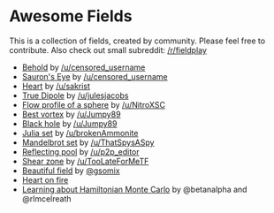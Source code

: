 # Awesome Fields

This is a collection of fields, created by community. Please feel free to contribute.
Also check out small subreddit: [/r/fieldplay](https://www.reddit.com/r/fieldplay/)

* [Behold](https://anvaka.github.io/fieldplay/?dt=0.01&fo=0.988&dp=0.008&cm=2&cx=0.12704999999999966&cy=0.1923499999999998&w=22.5709&h=22.5709&code=float%20x%20%3D%20abs%28p.x%29%20-%205.%3B%0Afloat%20side%20%3D%20sign%28p.x%29%3B%0Afloat%20range%20%3D%20length%28vec2%28x%2C%20p.y%29%29%3B%0Afloat%20irisrange%20%3D%20length%28vec2%28x%2C%20p.y%20%2B%202.*sign%28p.y%29%29%29%3B%0A%0Avec2%20border%20%3D%201.*vec2%28p.y%20%2B%202.2*sign%28p.y%29%20*%20%28p.y*p.y%20%2F%20%28p.y*p.y%20%2B%200.01%29%29%2C%20-x%29%3B%0A%0Avec2%20outside%20%3D%20vec2%28x%20%2F%20%281.%2B10.%2Fabs%28p.x*p.x%29%29%2C%20p.y%29%3B%0A%0Avec2%20spiral%20%3D%20vec2%28p.y%2C%20-x%29%3B%0A%0Avec2%20iris%20%3D%20sin%28-range%20*%2010.%29%20*%20spiral%20%2B%200.05*vec2%28x%2C%20p.y%29%3B%0A%0Av%20%20%2B%3D%20outside%20*%20%28smoothstep%284.0%2C%204.5%2C%20irisrange%29%2Frange*5.%20-%205.*smoothstep%280.9%2C%200.7%2C%20range%29%2Frange%29%3B%0Av%20%2B%3D%20border%20*%20smoothstep%283.5%2C%204.%2C%20irisrange%29%20*%20smoothstep%284.5%2C%204.%2C%20irisrange%29%3B%0Av%20%2B%3D%20iris%20*%20smoothstep%282.0%2C%201.5%2C%20range%29%20*%20smoothstep%280.8%2C%201.%2C%20range%29%3B%0Av%20-%3D%2010.0*spiral%20*%20smoothstep%281.0%2C%200.8%2C%20range%29%20*%20smoothstep%280.7%2C%200.9%2C%20range%29%3B%0A%0Av.x%20*%3D%20side%3B%0Av%20*%3D%20-1.%3B&pc=30000) by [/u/censored_username](https://www.reddit.com/r/math/comments/7a4z4u/beautiful_world_of_vector_fields_this_is_the_tool/dpbdtvp/)
* [Sauron's Eye](https://anvaka.github.io/fieldplay/?dt=0.01&fo=0.988&dp=0.008&cm=1&cx=-2.905099999999999&cy=-2.3917999999999995&w=30.6514&h=30.6514&code=%0A%2F%2F%20center%20parts%0Afloat%20pupilrange%20%3D%20length%28vec2%28p.y%2C%20p.x%20%2B%206.*sign%28p.x%29%29%29%3B%0Avec2%20pupilborder%20%3D%202.6*vec2%28-p.y%2C%20%28p.x%20%2B%206.*sign%28p.x%29%29%20%29%3B%0Av%20%2B%3D%20pupilborder%20*%20smoothstep%286.6%2C%206.8%2C%20pupilrange%29%20*%20smoothstep%287.1%2C%206.9%2C%20pupilrange%29%3B%0A%0Afloat%20range%20%3D%20length%28p%29%3B%0Avec2%20iris%20%3D%207.*p%2Fsqrt%28range%29%3B%0Av%20%2B%3D%20iris%20*%20smoothstep%287.0%2C%207.5%2C%20pupilrange%29%20*%20smoothstep%284.0%2C%203.8%2C%20range%29%3B%0A%0Avec2%20pupil%20%3D%201.*vec2%28p.x%2B1.*sign%28p.x%29%2C%20p.y%29%3B%0Av%20%2B%3D%20pupil%20*%20smoothstep%286.8%2C%206.6%2C%20pupilrange%29%3B%0A%0A%0A%2F%2F%20absolute%20parts%0Avec2%20psign%20%3D%20sign%28p%29%3B%0Avec2%20a%20%3D%20abs%28p%29%3B%0Avec2%20vabs%20%3D%20vec2%280.0%2C%200.0%29%3B%0A%0Afloat%20borderrange%20%3D%20length%28vec2%28p.x%2C%20p.y%20%2B%207.*sign%28p.y%29%29%29%3B%0Avec2%20border%20%3D%20-1.5*vec2%28a.y%20%2B%207.*sign%28a.y%29%20*%20%28a.y*a.y%20%2F%20%28a.y*a.y%20%2B%200.01%29%29%20%2F%20sqrt%283.%2F%28a.x%20%2B%201.%29%29%2C%20-a.x%20%2B%203.%2Fsqrt%28a.x%20%2B%201.%29%29%3B%0Avabs%20%2B%3D%20border%20*%20smoothstep%2810.8%2C%2011.25%2C%20borderrange%29%20*%20smoothstep%2811.7%2C%2011.25%2C%20borderrange%29%20*%20smoothstep%283.8%2C%204.1%2C%20range%29%3B%0A%0Avec2%20irisborder%20%3D%205.*vec2%28a.y%2C%20-a.x%29%20*%20%28a.y%20%2F%20%28a.y%20%2B%203.%29%29%2B%20.2%20*%20a%3B%0Avabs%20%2B%3D%20irisborder%20*%20smoothstep%283.8%2C%204.25%2C%20range%29%20*%20smoothstep%284.7%2C%204.25%2C%20range%29%3B%0A%0Avec2%20white%20%3D%2012.*vec2%281.0%2C%20-0.2%20*%20%28a.y%29%29%3B%0Avabs%20%2B%3D%20white%20*%20smoothstep%284.3%2C%204.5%2C%20range%29%20*%20smoothstep%2811.2%2C%2011.%2C%20borderrange%29%3B%0A%0Av%20%2B%3D%20vabs%20*%20psign%3B%0A%0A%2F%2F%20outside%20part%0Avec2%20outside%20%3D%20p%20%2F%20pow%28borderrange%20-%2010.%2C%202.%29%3B%0Av%20-%3D%20outside%20*%20smoothstep%2811.3%2C%2011.5%2C%20borderrange%29%3B%0A&pc=20000) by [/u/censored_username](https://www.reddit.com/r/math/comments/7a4z4u/beautiful_world_of_vector_fields_this_is_the_tool/dpbdtvp/)
* [Heart](https://anvaka.github.io/fieldplay/?dt=0.01&fo=0.998&dp=0.009&cm=2&cx=-0.6516500000000001&cy=0.5642000000000001&w=8.5397&h=8.5397&code=float%20size%20%3D%202.0%3B%0Avec2%20o%20%3D%20%28p%29%2F%281.6*%20size%29%3B%0A%20%20float%20a%20%3D%20o.x*o.x%2Bo.y*o.y-0.3%3B%0A%20v%20%3D%20vec2%28step%28a*a*a%2C%20o.x*o.x*o.y*o.y*o.y%29%29%3B%0A%20%20) by [/u/sakrist](https://www.reddit.com/r/math/comments/7a4z4u/beautiful_world_of_vector_fields_this_is_the_tool/dpaewq0/)
* [True Dipole](https://anvaka.github.io/fieldplay/?dt=0.01&fo=0.998&dp=0.009&cm=1&cx=0&cy=0&w=8.5398&h=8.5398&code=float%20x%20%3D%20p.x%3B%0Afloat%20y%20%3D%20p.y%3B%0A%0A%2F%2F%20true%20dipole%0Av.x%20%3D%202.0*x*y%3B%0Av.y%20%3D%20y*y%20-%20x*x%3B) by [/u/julesjacobs](https://www.reddit.com/r/math/comments/7a4z4u/beautiful_world_of_vector_fields_this_is_the_tool/dp82qyg/)
* [Flow profile of a sphere](https://anvaka.github.io/fieldplay/?dt=0.011&fo=0.99999&dp=0.009&cm=1&cx=-0.7177000000000002&cy=-0.11769999999999992&w=11.434999999999999&h=11.434999999999999&code=float%20x%20%3D%20p.x%3B%0Afloat%20y%20%3D%20p.y%3B%0Afloat%20r%20%3D%20sqrt%28x*x%2By*y%29%3B%0Afloat%20sinth%20%3D%20y%2Fr%3B%0Afloat%20costh%20%3D%20x%2Fr%3B%0Afloat%20R%20%3D%201.%3B%0Afloat%20Uinf%20%3D%201.%3B%0A%2F%2F%20radial%20flow%0Afloat%20ur%20%3D%20Uinf*%281.-1.5*R%2Fr%2B0.5*R*R*R%2F%28r*r*r%29%29*costh%3B%0A%2F%2F%20theta%20flow%0Afloat%20uth%20%3D%20Uinf*%28-1.%2B0.75*R%2Fr%2B0.25*R*R*R%2F%28r*r*r%29%29*sinth%3B%0A%2F%2F%20to%20ux%20uy%0Av.x%20%3D%20costh*ur-sinth*uth%3B%0Av.y%20%3D%20sinth*ur%2Bcosth*uth%3B&pc=7000) by [/u/NitroXSC](https://www.reddit.com/r/math/comments/7a4z4u/beautiful_world_of_vector_fields_this_is_the_tool/dp8wuli/)
* [Best vortex](https://anvaka.github.io/fieldplay/?cm=2&cx=-6.158449999999998&cy=-0.9834499999999995&w=96.8415&h=96.8415&code=float%20r%20%3D%20length%28p%29%3B%0Afloat%20theta%20%3D%20atan%28p.y%2C%20p.x%29%3B%0Av%20%3D%20vec2%28p.y%2C%20-p.x%29%20%2F%20r%3B%0Afloat%20t%20%3D%20sqrt%28r%20*%2010.%29%20%2B%20theta%20%2B%20frame%20*%20.02%3B%0Av%20*%3D%20sin%28t%29%3B%0Av%20*%3D%20length%28v%29%20*%2010.%3B%0Av%20%2B%3D%20p%20*%20.2%3B&dt=0.01&fo=0.9&dp=0.009&pc=100000) by [/u/Jumpy89](https://www.reddit.com/r/math/comments/7a4z4u/beautiful_world_of_vector_fields_this_is_the_tool/dp7o0cm/)
* [Black hole](https://anvaka.github.io/fieldplay/?dt=0.01&fo=0.998&dp=0.009&cm=1&cx=-0.47934999999999994&cy=0.3591500000000001&w=8.5397&h=8.5397&code=float%20a%20%3D%20.1%3B%0Afloat%20r2%20%3D%20p.x%20*%20p.x%20%2B%20p.y%20*%20p.y%3B%0Av%20%3D%20vec2%28p.y%2C%20-p.x%29%20%2F%20r2%20-%20a%20*%20p%3B) by [/u/Jumpy89](https://www.reddit.com/r/math/comments/7a4z4u/beautiful_world_of_vector_fields_this_is_the_tool/dp7ehf5/)
* [Julia set](https://anvaka.github.io/fieldplay/?dt=0.004&fo=0.998&dp=0.009&cm=1&cx=-0.40235&cy=-0.01795000000000002&w=5.0845&h=5.0845&code=vec2%20c%20%3D%20p%3B%0Avec2%20z%20%3D%20vec2%28.4%2C%20.5%29%3B%0Afor%20%28int%20i%20%3D%200%3B%20i%20%3C%208%3B%20i%2B%2B%29%20%7B%0A%20%20%20c%20%3D%20vec2%28c.x%20*%20c.x%20-%20c.y%20*%20c.y%2C%20c.y%20*%20c.x%20%2B%20c.x%20*%20c.y%29%3B%0A%20%20%20c%20%2B%3D%20z%3B%0A%7D%0Av%20%3D%20c%3B%0A&pc=10000) by [/u/brokenAmmonite](https://www.reddit.com/r/programming/comments/7a4wfu/vector_fields_gpu_and_your_browser/dp8zo5q/)
* [Mandelbrot set](https://anvaka.github.io/fieldplay/?dt=0.004&fo=0.998&dp=0.009&cm=3&cx=-0.5678&cy=-0.07015000000000005&w=4.9902&h=4.9902&code=vec2%20z%20%3D%20p%3B%0Afor%28int%20k%3D0%3B%20k%3C50%3B%20k%2B%2B%29%20%7B%0Az%20%3D%20vec2%28z.x%20*%20z.x%20-%20z.y%20*%20z.y%2C%202.%20*%20z.x%20*%20z.y%29%20%2B%20p%3B%0A%7D%0A%0Afloat%20mask%20%3D%20step%28length%28z%29%2C%202.%29%3B%0Av.x%20%3D%20-p.y%2Flength%28p%29%20*%20%280.5%20-%20mask%29%3B%0Av.y%20%3D%20p.x%2Flength%28p%29%20*%20%280.5%20-%20mask%29%3B%0A%0A%0A&pc=30000) by [/u/ThatSpysASpy](https://www.reddit.com/r/math/comments/7a4z4u/beautiful_world_of_vector_fields_this_is_the_tool/dp8au9e/)
* [Reflecting pool](https://anvaka.github.io/fieldplay/?dt=0.01&fo=0.998&dp=0.009&cm=1&cx=0&cy=0&w=8.5398&h=8.5398&code=v.x%20%3D%20sin%285.0*p.y%20%2B%20p.x%29%3B%0Av.y%20%3D%20cos%285.0*p.x%20-%20p.y%29%3B) by [/u/p2p_editor](https://www.reddit.com/r/math/comments/7a4z4u/beautiful_world_of_vector_fields_this_is_the_tool/dp7f6vv/)
* [Shear zone](https://anvaka.github.io/fieldplay/?dt=0.01&fo=0.998&dp=0.009&cm=1&cx=0&cy=0&w=8.539734222673566&h=8.539734222673566&code=float%20r%20%3D%20length%28p%29%20-%201.5%3B%0Afloat%20c%20%3D%201.0%2F%281.0%2Bexp%28-5.0*r%29%29%3B%0Afloat%20vx1%20%3D%20-p.y%2C%20%20%2F%2F%20circle%0A%20%20%20%20%20%20vy1%20%3D%20p.x%3B%0Afloat%20vx2%20%3D%200.2*p.x%2Bp.y%2C%20%2F%2F%20spiral%0A%20%20%20%20%20%20vy2%20%3D%200.2*p.y-p.x%3B%0Av.x%20%3D%20c*vx1%20%2B%20%281.0-c%29*vx2%3B%0Av.y%20%3D%20c*vy1%20%2B%20%281.0-c%29*vy2%3B%0A%20%20) by [/u/TooLateForMeTF](https://www.reddit.com/r/math/comments/7a4z4u/beautiful_world_of_vector_fields_this_is_the_tool/dp7k4cz/)
* [Beautiful field](https://anvaka.github.io/fieldplay/?dt=0.01&fo=0.998&dp=0.009&cm=3&cx=-1.6564499999999995&cy=-0.36424999999999974&w=24.7317&h=24.7317&code=float%20dt%20%3D%200.01%3B%0Afloat%20t%20%3D%20frame*dt%3B%0Afloat%20w%20%3D%202.*PI%2F5.%3B%0Afloat%20A%20%3D%202.%3B%0A%0Afloat%20d%20%3D%20sqrt%28p.x*p.x%20%2B%20p.y*p.y%29%3B%0Av.x%20%3D%20A*cos%28w*t%2Fd%29%3B%0Av.y%20%3D%20A*sin%28w*t%2Fd%29%3B&pc=3000) by [@gsomix](https://twitter.com/gsomix/status/927277954324934657)
* [Heart on fire](https://anvaka.github.io/fieldplay/?dt=0.003&fo=0.998&dp=0.009&cm=2&cx=-1.774750000000001&cy=0.03524999999999956&w=34.9125&h=34.9125&pc=30000&vf=%2F%2F%20p.x%20and%20p.y%20are%20current%20coordinates%0A%2F%2F%20v.x%20and%20v.y%20is%20a%20velocity%20at%20point%20p%0Avec2%20get_velocity%28vec2%20p%29%20%7B%0A%20%20vec2%20v%20%3D%20vec2%280.%29%3B%0A%0A%20%20vec2%20o%20%3D%20p%20%2F%208.%3B%0A%20%20float%20a%20%3D%20dot%28o%2C%20o%29%20-%200.6%3B%0A%0A%20%20vec2%20h%20%3D%20vec2%28step%28%0A%20%20%20%20%20%20a*a*a%2C%20%0A%20%20%20%20%20%20o.x*o.x%20*%20o.y%20*%20o.y%20*%20o.y%20%0A%20%20%29%29%3B%0A%20%20%0A%20%20float%20r%20%3D%20length%28p%29%3B%0A%20%20float%20theta%20%3D%20atan%28p.y%2C%20p.x%29%3B%0A%20%20v%20%3D%20vec2%28p.y%2C%20-p.x%29%20%2F%20r%3B%0A%20%20float%20t%20%3D%20sqrt%28r%20*%208.%29%20%2B%20theta%20%2B%20frame%20*%20.02%3B%0A%20%20v%20*%3D%20sin%28t%29%20*%20length%28v%29%20*%208.%3B%0A%20%20v%20%2B%3D%20p%20*%20.3%3B%0A%0A%0A%20%20return%20h*v%3B%0A%7D&code=%2F%2F%20p.x%20and%20p.y%20are%20current%20coordinates%0A%2F%2F%20v.x%20and%20v.y%20is%20a%20velocity%20at%20point%20p%0Avec2%20get_velocity%28vec2%20p%29%20%7B%0A%20%20vec2%20v%20%3D%20vec2%280.%2C%200.%29%3B%0A%0A%20%20vec2%20o%20%3D%20p%20%2F%208.%3B%0A%20%20float%20a%20%3D%20dot%28o%2C%20o%29%20-%200.6%3B%0A%0A%20%20vec2%20h%20%3D%20vec2%28step%28%0A%20%20%20%20%20%20a*a*a%2C%20%0A%20%20%20%20%20%20o.x*o.x%20*%20o.y%20*%20o.y%20*%20o.y%20%0A%20%20%29%29%3B%0A%20%20%0A%20%20float%20r%20%3D%20length%28p%29%3B%0A%20%20float%20theta%20%3D%20atan%28p.y%2C%20p.x%29%3B%0A%20%20v%20%3D%20vec2%28p.y%2C%20-p.x%29%20%2F%20r%3B%0A%20%20float%20t%20%3D%20sqrt%28r%20*%208.%29%20%2B%20theta%20%2B%20frame%20*%20.02%3B%0A%20%20v%20*%3D%20sin%28t%29%20*%20length%28v%29%20*%208.%3B%0A%20%20v%20%2B%3D%20p%20*%20.3%3B%0A%0A%0A%20%20return%20h*v%3B%0A%7D)
* [Learning about Hamiltonian Monte Carlo](https://twitter.com/rlmcelreath/status/926736976031596545) by @betanalpha and @rlmcelreath
